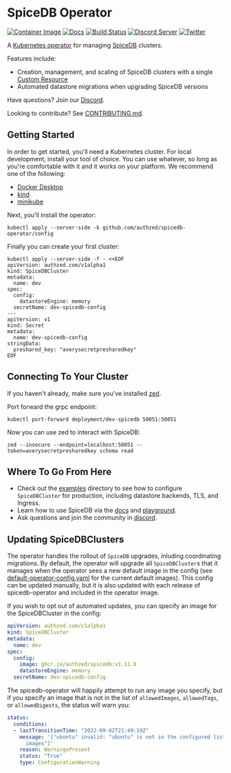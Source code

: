 # SpiceDB Operator

[![Container Image](https://img.shields.io/github/v/release/authzed/spicedb-operator?color=%232496ED&label=container&logo=docker "Container Image")](https://hub.docker.com/r/authzed/spicedb-operator/tags)
[![Docs](https://img.shields.io/badge/docs-authzed.com-%234B4B6C "Authzed Documentation")](https://docs.authzed.com)
[![Build Status](https://github.com/authzed/spicedb-operator/workflows/Build%20&%20Test/badge.svg "GitHub Actions")](https://github.com/authzed/spicedb-operator/actions)
[![Discord Server](https://img.shields.io/discord/844600078504951838?color=7289da&logo=discord "Discord Server")](https://discord.gg/jTysUaxXzM)
[![Twitter](https://img.shields.io/twitter/follow/authzed?color=%23179CF0&logo=twitter&style=flat-square "@authzed on Twitter")](https://twitter.com/authzed)

A [Kubernetes operator] for managing [SpiceDB] clusters.

Features include:

- Creation, management, and scaling of SpiceDB clusters with a single [Custom Resource]
- Automated datastore migrations when upgrading SpiceDB versions

Have questions? Join our [Discord].

Looking to contribute? See [CONTRIBUTING.md].

[Kubernetes operator]: https://kubernetes.io/docs/concepts/extend-kubernetes/operator/
[SpiceDB]: https://github.com/authzed/spicedb
[Custom Resource]: https://kubernetes.io/docs/concepts/extend-kubernetes/api-extension/custom-resources/
[Discord]: https://authzed.com/discord
[CONTRIBUTING.md]: CONTRIBUTING.md

## Getting Started

In order to get started, you'll need a Kubernetes cluster.
For local development, install your tool of choice.
You can use whatever, so long as you're comfortable with it and it works on your platform.
We recommend one of the following:

- [Docker Desktop](https://www.docker.com/products/docker-desktop/)
- [kind](https://kind.sigs.k8s.io)
- [minikube](https://minikube.sigs.k8s.io)

Next, you'll install the operator:

```console
kubectl apply --server-side -k github.com/authzed/spicedb-operator/config
```

Finally you can create your first cluster:

```console
kubectl apply --server-side -f - <<EOF
apiVersion: authzed.com/v1alpha1
kind: SpiceDBCluster
metadata:
  name: dev
spec:
  config:
    datastoreEngine: memory 
  secretName: dev-spicedb-config
---
apiVersion: v1
kind: Secret
metadata:
  name: dev-spicedb-config
stringData:
  preshared_key: "averysecretpresharedkey" 
EOF
```

## Connecting To Your Cluster

If you haven't already, make sure you've installed [zed](https://github.com/authzed/zed#installation).

Port forward the grpc endpoint:

```console
kubectl port-forward deployment/dev-spicedb 50051:50051
```

Now you can use zed to interact with SpiceDB:

```console
zed --insecure --endpoint=localhost:50051 --token=averysecretpresharedkey schema read
```

## Where To Go From Here

- Check out the [examples](examples) directory to see how to configure `SpiceDBCluster` for production, including datastore backends, TLS, and Ingress.
- Learn how to use SpiceDB via the [docs](https://docs.authzed.com/) and [playground](https://play.authzed.com/).
- Ask questions and join the community in [discord](https://discord.gg/jTysUaxXzM).

## Updating SpiceDBClusters 

The operator handles the rollout of `SpiceDB` upgrades, inluding coordinating migrations.
By default, the operator will upgrade all `SpiceDBCluster`s that it manages when the operator sees a new default image in the config (see [default-operator-config.yaml](default-operator-config.yaml) for the current default images).
This config can be updated manually, but it is also updated with each release of spicedb-operator and included in the operator image.

If you wish to opt out of automated updates, you can specify an image for the SpiceDBCluster in the config:

```yaml
apiVersion: authzed.com/v1alpha1
kind: SpiceDBCluster
metadata:
  name: dev
spec:
  config:
    image: ghcr.io/authzed/spicedb:v1.11.0
    datastoreEngine: memory 
  secretName: dev-spicedb-config
```

The spicedb-operator will happily attempt to run any image you specify, but if you specify an image that is not in the list of `allowedImages`, `allowedTags`, or `allowedDigests`, the status will warn you:

```yaml
status:
  conditions:
  - lastTransitionTime: "2022-09-02T21:49:19Z"
    message: '["ubuntu" invalid: "ubuntu" is not in the configured list of allowed
      images"]'
    reason: WarningsPresent
    status: "True"
    type: ConfigurationWarning
```
